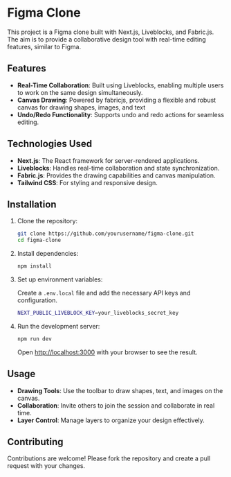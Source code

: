 # Figma Clone

This project is a Figma clone built with Next.js, Liveblocks, and Fabric.js. The aim is to provide a collaborative design tool with real-time editing features, similar to Figma.

## Features

- **Real-Time Collaboration**: Built using Liveblocks, enabling multiple users to work on the same design simultaneously.
- **Canvas Drawing**: Powered by fabricjs, providing a flexible and robust canvas for drawing shapes, images, and text
- **Undo/Redo Functionality**: Supports undo and redo actions for seamless editing.

## Technologies Used

- **Next.js**: The React framework for server-rendered applications.
- **Liveblocks**: Handles real-time collaboration and state synchronization.
- **Fabric.js**: Provides the drawing capabilities and canvas manipulation.
- **Tailwind CSS**: For styling and responsive design.

## Installation

1. Clone the repository:

   ```bash
   git clone https://github.com/yourusername/figma-clone.git
   cd figma-clone
   ```

2. Install dependencies:

   ```bash
   npm install
   ```

3. Set up environment variables:

   Create a `.env.local` file and add the necessary API keys and configuration.

   ```bash
   NEXT_PUBLIC_LIVEBLOCK_KEY=your_liveblocks_secret_key
   ```

4. Run the development server:

   ```bash
   npm run dev
   ```

   Open [http://localhost:3000](http://localhost:3000) with your browser to see the result.

## Usage

- **Drawing Tools**: Use the toolbar to draw shapes, text, and images on the canvas.
- **Collaboration**: Invite others to join the session and collaborate in real time.
- **Layer Control**: Manage layers to organize your design effectively.

## Contributing

Contributions are welcome! Please fork the repository and create a pull request with your changes.
